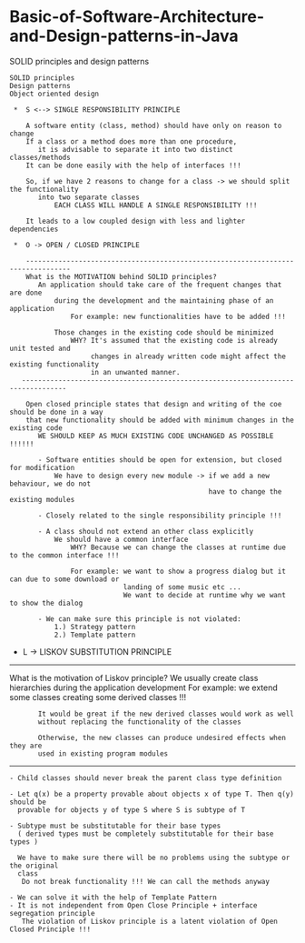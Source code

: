 # Basic-of-Software-Architecture-and-Design-patterns-in-Java

SOLID principles and design patterns

```
SOLID principles
Design patterns
Object oriented design
```

```
 *  S <--> SINGLE RESPONSIBILITY PRINCIPLE
 
    A software entity (class, method) should have only on reason to change
    If a class or a method does more than one procedure,
       it is advisable to separate it into two distinct classes/methods
    It can be done easily with the help of interfaces !!!
 
    So, if we have 2 reasons to change for a class -> we should split the functionality
       into two separate classes
           EACH CLASS WILL HANDLE A SINGLE RESPONSIBILITY !!!
 
    It leads to a low coupled design with less and lighter dependencies
```
```
 *  O -> OPEN / CLOSED PRINCIPLE
 
    ---------------------------------------------------------------------------------
    What is the MOTIVATION behind SOLID principles?
       An application should take care of the frequent changes that are done
           during the development and the maintaining phase of an application
               For example: new functionalities have to be added !!!
 
           Those changes in the existing code should be minimized
               WHY? It's assumed that the existing code is already unit tested and
                    changes in already written code might affect the existing functionality 
                    in an unwanted manner.
   ---------------------------------------------------------------------------------
 
    Open closed principle states that design and writing of the coe should be done in a way
    that new functionality should be added with minimum changes in the existing code
       WE SHOULD KEEP AS MUCH EXISTING CODE UNCHANGED AS POSSIBLE !!!!!!
 
       - Software entities should be open for extension, but closed for modification
           We have to design every new module -> if we add a new behaviour, we do not
                                                 have to change the existing modules
 
       - Closely related to the single responsibility principle !!!
 
       - A class should not extend an other class explicitly
           We should have a common interface
               WHY? Because we can change the classes at runtime due to the common interface !!!
 
               For example: we want to show a progress dialog but it can due to some download or
                            landing of some music etc ...
                            We want to decide at runtime why we want to show the dialog
 
       - We can make sure this principle is not violated:
           1.) Strategy pattern
           2.) Template pattern
```
 *  L -> LISKOV SUBSTITUTION PRINCIPLE
 
   --------------------------------------------------------------------------------
 
   What is the motivation of Liskov principle?
       We usually create class hierarchies during the application development
           For example: we extend some classes creating some derived classes !!!
 
           It would be great if the new derived classes would work as well
           without replacing the functionality of the classes
 
           Otherwise, the new classes can produce undesired effects when they are
           used in existing program modules
 
   ---------------------------------------------------------------------------------
 
    - Child classes should never break the parent class type definition
 
    - Let q(x) be a property provable about objects x of type T. Then q(y) should be
      provable for objects y of type S where S is subtype of T
 
    - Subtype must be substitutable for their base types
      ( derived types must be completely substitutable for their base types )
 
      We have to make sure there will be no problems using the subtype or the original
      class
       Do not break functionality !!! We can call the methods anyway
 
    - We can solve it with the help of Template Pattern
    - It is not independent from Open Close Principle + interface segregation principle
       The violation of Liskov principle is a latent violation of Open Closed Principle !!!
```
